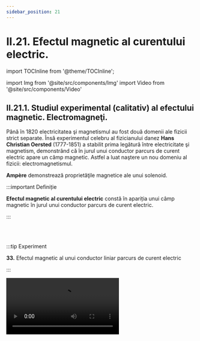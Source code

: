 ```yaml
---
sidebar_position: 21
---
```


# II.21. Efectul magnetic al curentului electric.



import TOCInline from '@theme/TOCInline';

<TOCInline toc={toc} />



import Img from '@site/src/components/Img'
import Video from '@site/src/components/Video'





## II.21.1. Studiul experimental (calitativ) al efectului magnetic. Electromagneţi.


Până în 1820 electricitatea şi magnetismul au fost două domenii ale fizicii strict separate. Însă experimentul celebru al fizicianului danez **Hans Christian Oersted** (1777-1851) a stabilit prima legătură între electricitate şi magnetism, demonstrând că în jurul unui conductor parcurs de curent electric apare un câmp magnetic. Astfel a luat naştere un nou domeniu al fizicii: electromagnetismul.  

**Ampère** demonstrează proprietăţile magnetice ale unui solenoid.


:::important Definiție

**Efectul magnetic al curentului electric** constă în apariția unui câmp magnetic în jurul unui conductor parcurs de curent electric.

:::




<br></br>



:::tip Experiment

**33.** Efectul magnetic al unui conductor liniar parcurs de curent electric

:::

<Video src="https://www.youtube.com/embed/gQRN-hOja60" />

<br></br>

**Materiale necesare:** baterie (de 4,5V sau de 9V), o sârmă de cupru sau aluminiu dezizolată şi busolă sau ac magnetic plutitor (un smartphone cu senzor magnetic şi o aplicaţie software de tip busolă sau ac magnetic).



**Descrierea experimentului:**
 
- Lasă acul magnetic (ac magnetizat pe un magnet și pus pe o foiță de celofan pe apă) să se orienteze spre polii Pământului, până rămâne nemișcat.

- Leagă capetele conductorului la polii bateriei și plimbă conductorul (prin care trece curent electric) pe deasupra acului magnetic, având grijă să nu-l atingi.
 
- Ce observi ?




:::note Observație

Conductorul prin care trece curent electric deviază acul magnetic de la direcţia N.G.-S.G. a Pământului.



:::
 



**Concluzia experimentului:**

În jurul conductorului parcurs de curent electric apare un câmp magnetic, care deviază ușor acul magnetic. 



<br></br>




:::tip Experiment

**34.** Efectul magnetic al unei bobine parcursă de curent electric

:::

<Video src="https://www.youtube.com/embed/d0KZ9vXwyk8" />

<br></br>

**Materiale necesare:** carton (10cm. cu 5cm.), sârmă de cupru (1,5m.- 2m.) izolată sau dezizolată, baterie (4,5V sau 9V), bandă adezivă, busolă sau ac magnetic plutitor.



**Descrierea experimentului:**
 
- Confecţionează un cilindru de carton cu diametrul de 2-3cm.

- Înfăşoară sârma de cupru, spiră lângă spiră, pe toată lungimea tubului, în acelaşi sens şi scoate capetele sârmei prin interiorul tubului pentru a nu se desface înfăşurarea. Ai obținut o bobină prin înfășurarea conductorului de cupru pe un suport izolator.

- Capetele conductorului acestei bobine le legi la bornele bateriei.

- Cu un capăt al bobinei (parcursă de curent electric) te plimbi pe deasupra acului magnetic plutitor

 
- Ce observi ?






:::note Observație

Acul magnetic este deviat considerabil de la direcţia N.G - S.G. a Pământului de capătul bobinei.



:::
 



**Concluzia experimentului:**

În jurul bobinei parcursă de curent electric apare un câmp magnetic astfel încât, bobina se comportă ca un magnet, având la cele două capete cei doi poli magnetici.

Capătul bobinei care se atrage cu N acului magnetic este polul sud al bobinei, iar capătul bobinei care se atrage cu S acului magnetic este polul nord al bobinei.
 
Inversând legarea bornelor bobinei la polii bateriei, polii magnetici ai săi se inversează și ei.

 



<br></br>







:::tip Experiment

**35.** Efectul magnetic al unui electromagnet 

:::

<Video src="https://www.youtube.com/embed/CrxGsh5b0L0" />

<br></br>

**Materiale necesare:** 
Materiale necesare: bobina de la experimentul anterior, cui sau şurub mai mare, obiecte mici de fier (cuie, ace, agrafe de birou), baterie.



:::warning

Atenție să nu înțepi în ace sau cuie!

:::



**Descrierea experimentului:**
 

- Introdu în mijlocul bobinei o bară de fier (cui, şurub) ale cărei capete să iasă în afara suportului bobinei. Ai obţinut un electromagnet. Electromagnetul se mai poate obţine şi prin înfăşurarea unei sârme de cupru sau aluminiu direct pe un cui sau şurub. 

- Leagă capetele bobinei la baterie;

- Apropie miezul de fier al electromagnetului de o grămăjoară de cuie.

- Ce observi ?






:::note Observație

Miezul electromagnetului atrage obiectele de fier.



:::
 



**Concluzia experimentului:**

Câmpul magnetic din jurul electromagnetului este mult mai intens decât cel din jurul unui conductor liniar sau bobine parcurse de curent electric.

Electromagnetul atrage obiecte de fier. 
 



<br></br>




:::caution Temă

1. Priveşte cu atenţie imaginile ce urmează şi descoperă ce efect al curentului electric corespunde fiecăreia.

Efectul:

.........................................

<Img className="img-responsive4" src="fizica/clasa8/capitolul2/2_2_1_Poza14_FierDeCalcat.jpg" width="1280" height="811" />


<br></br>
<br></br>


..........................................

<Img className="img-responsive4" src="fizica/clasa8/capitolul2/2_3_1_Poza1_vers2.jpg" width="1000" height="549" />



<br></br>
<br></br>



..........................................

<Img className="img-responsive4" src="fizica/clasa8/capitolul2/2_3_1_Poza2_vers2.jpg" width="1000" height="406" />


:::



:::important Definiție

**Câmpul magnetic** este o formă a materiei, care se manifestă prin acțiunea asupra acului magnetic sau asupra conductoarelor parcurse de curent electric.

:::


:::important

Pentru reprezentarea intuitivă a câmpului magnetic, la fel ca şi în cazul câmpului electric, se pot folosi linii de câmp, formând așa-numitul **spectrul câmpului magnetic.**
 

Spre deosebire de liniile câmpului electric, liniile câmpului magnetic sunt curbe închise. 

Spectrul câmpului magnetic este diferit în funcție de forma magnetului sau de forma conductorului prin care trece curent electric.

**Liniile de câmp magnetic ale unui magnet bară** au sensul astfel încât intră în polul sud, traversează magnetul, ies din polul nord şi se închid în exteriorul magnetului. 


<Img className="img-responsive4" src="fizica/clasa8/capitolul2/2_3_1_Poza3_LiniileDECampMagneticAlUnuiMagnetBara_vers2.jpg" width="1000" height="399" />

:::


<br></br>

<Video src="https://www.youtube.com/embed/VuA3wGxVmKk" />


<br></br>


:::important


**Liniile de câmp magnetic ale unui conductor liniar parcurs de curent** sunt cercuri concentrice în jurul curentului şi sunt într-un plan perpendicular pe acesta. Sensul lor poate fi determinat cu regula mâinii drepte: înfășurăm conductorul cu cele patru degete  astfel încât degetul mare întins lateral să arate sensul sensul curentului electric ( de la plus la minus ) prin conductor. Cele patru degete vor da  sensul liniilor de câmp magnetic.


<Img className="img-responsive4" src="fizica/clasa8/capitolul2/2_3_1_Poza4bis_ConductorCuRegulaMainiiDrepte_vers2.jpg" width="1000" height="406" />


:::



:::important

Câmpul magnetic produs de un curent electric depinde de intensitatea curentului electric, dar şi de sensul acestuia. 

<Img className="img-responsive4" src="fizica/clasa8/capitolul2/2_3_1_Poza4_SensulLiniilorDECampMagnetic_vers2.jpg" width="1000" height="383" />

:::

:::important

**Liniile de câmp magnetic ale unei bobine** ale cărei spire sunt străbătute de un curent electric este similară cu un magnet în formă de bară din punct de vedere al distribuţiei liniilor de câmp magnetic. 

Sensul lor poate fi determinat cu regula mâinii drepte: înfășurăm bobina cu cele patru degete în sensul curentului electric (de la plus la minus), iar degetul mare întins lateral arată sensul liniilor de câmp magnetic.


<Img className="img-responsive4" src="fizica/clasa8/capitolul2/2_3_1_Poza5_DesenBobinaCuRegulaMainiiDrepte_Final_OK_vers2.jpg" width="1000" height="446" />

:::


<br></br>



:::tip Experiment

**36.** Spectrul magnetic al unui solenoid

:::

<Video src="https://www.youtube.com/embed/3cC20DU_CzE" />

<br></br>

**Materiale necesare:** 

Materiale necesare: solenoid (bobina cu un singur rând de spire), fire de legătură baterie, busolă.



**Descrierea experimentului (Partea 1):**

- Pune la un capăt al solenoidului busola.

- Leagă bateria la bornele solenoidului

- Ce observi ?




:::note Observație (Partea 1)

Capătul solenoidului atrage sudul acului magnetic.

:::
 



**Concluzia experimentului (Partea 1):**

Solenoidul parcurs de curent electric se comportă ca un magnet, având la capete cei doi poli magnetici, nord și sud.

Capătul solenoidului care a atras polul sud al acului, reprezintă polul nord al solenoidului.
 



**Descrierea experimentului (Partea 2):**

- Schimbă polaritatea bornelor bateriei la solenoid

- Ce observi ?






:::note Observație (Partea 2)

Capătul solenoidului atrage nordul acului magnetic.



:::
 



**Concluzia experimentului (Partea 2):**

Capătul solenoidului care a atras polul nord al acului, reprezintă polul sud al solenoidului.

Prin schimbarea sensului curentului prin bobină, se schimbă și poli magnetici ai acesteia.
 

<br></br>


:::important Definiție

Mărimea fizică vectorială care caracterizează un câmp magnetic din punct de vedere al intensității interacției sale cu conductor parcurs de curent electric aflat în acel câmp se numeşte **inducţia câmpului magnetic (notată cu B)**  


:::


:::important

În orice punct din câmp, inducția magnetică este un vector tangent la linia de câmp magnetic în planul acesteia și are sensul liniei de câmp.
 
Unitatea de măsură în SI este:

<Img className="img-responsive4" src="fizica/clasa8/capitolul2/2_3_1_Poza5bis_UnitateaDeMasuraAInductieiMagentice.jpg" width="1000" height="68" />



:::









<br></br>



:::tip Experiment

**37.** Inducția magnetică a unei bobine

:::

<Video src="https://www.youtube.com/embed/Y78lIDUTJJM" />

<br></br>

**Materiale necesare:** 

Materiale necesare: 2 bobine cu număr de spire diferit și aceeași lungime, o bobină cu același număr de spire și mai scurtă decât celelalte două, fire de legătură, 2baterii de 3V, aplicație software care măsoară inducția magnetică, descărcată gratuit, pe un smartphone din magazinele online.



**Descrierea experimentului (Partea 1):**

- Apropie de aplicația de pe telefon bobina cu lungime mare și număr de spire mic, alimentată la o baterie de 3V.

- Ce observi ?




:::note Observație (Partea 1)

Aplicația indică o inducție magnetică de 22 μT, 22 microtesla = 22/1000000 T.

:::
 


**Descrierea experimentului (Partea 2):**

- Apropie de aplicație bobina cu lungime mare și cu număr de spire mai mare, alimentată la o baterie de 3V.

- Ce observi ?






:::note Observație (Partea 2)

Aplicația indică o inducție magnetică de 26 μT.

:::
 


**Descrierea experimentului (Partea 3):**

- Apropie de aplicație bobina cu lungime mică și cu număr de spire mare, alimentată la o baterie de 3V. 

- Ce observi ?



:::note Observație (Partea 3)

Aplicația indică o inducție magnetică de 30 μT.

:::



**Descrierea experimentului (Partea 4):**

- Apropie de busolă sau de aplicație bobina cu lungime mare și cu număr de spire mare, alimentată la o baterie de 6V.  

- Ce observi ?



:::note Observație (Partea 4)

Aplicația indică o inducție magnetică de 29 μT.

:::




<br></br>


:::important

Câmpul magnetic al bobinei (inducția magnetică) este cu atât mai intens cu cât:

- intensitatea curentului electric prin spirele bobinei este mai mare
 
- cu cât numărul de spire al bobinei este mai mare

- cu cât lungimea bobinei este mai mică.
  


:::






<br></br>



:::tip Experiment

**38.** Forța de atracție a unui electromagnet

:::

<Video src="https://www.youtube.com/embed/Buf7RBRa_js" />

<br></br>

**Materiale necesare:** 

Materiale necesare: 2 bobine cu număr de spire diferit și aceeași lungime, fire de legătură, 2baterii de 3V, ace de gămălie (agrafe de birou).

:::warning

Atenție să nu înțepi în ace!

:::



**Descrierea experimentului (Partea 1):**

- Apropie de ace bobina cu număr de spire mic, alimentată la o baterie de 3V .

- Ce observi ?




:::note Observație (Partea 1)

Bobina atrage un anumit număr de ace (18 ace). 

:::
 


**Descrierea experimentului (Partea 2):**

- Apropie de ace bobina cu număr de spire mare, alimentată la o baterie de 3V.

- Ce observi ?






:::note Observație (Partea 2)

Bobina atrage mai multe ace (20 de ace), când are mai multe spire și aceeași lungime. 

:::
 


**Descrierea experimentului (Partea 3):**

- Apropie de ace bobina cu număr de spire mic, alimentată la o baterie de 6V. 

- Ce observi ?



:::note Observație (Partea 3)

Bobina atrage mai multe ace (20 de ace), când este traversată de un curent de intensitate mai mare. 

:::









:::important

Forţa de atracţie exercitată de electromagnet asupra obiectelor de fier, depinde direct proporțional de câmpul magnetic produs de bobina electromagnetului parcursă de curent electric și , implicit, de inducția magnetică a acesteia. 


Forţa de atracţie exercitată de electromagnet asupra obiectelor de fier este cu atât mai mare cu cât:

- intensitatea curentului electric, prin spirele bobinei, este mai mare;
 
- cu cât numărul de spire al bobinei este mai mare;

- cu cât lungimea bobinei este mai mică;

- cu cât aria secțiunii bobinei este mai mare;

- forma miezului de fier: ea crește de la miezul de fier sub formă de bară, apoi potcoavă (U), fiind cea mai mare la miezul de fier închis.




<Img className="img-responsive4" src="fizica/clasa8/capitolul2/2_3_1_Poza6_FormulaFortaDeAtractie_Experiment38_vers2.jpg" width="1000" height="126" />



unde B este inducţia câmpului magnetic produs de electromagnet, S este aria secţiunii bobinei electromagnetului, iar μ<sub>0</sub> este permeabilitatea magnetică a vidului. 


:::







<br></br>



<Video src="https://www.youtube.com/embed/OLzKfEIi-uU" />




<br></br>





:::caution Aplicațiile electromagneților

**1) Macaraua electromagnetică** se folosește în industria metalurgică, la transportarea pieselor de fier și mai ales la încărcarea fierului vechi în cuptoarele de topit din cadrul fabricilor de oțeluri. Acestea sunt formate dintr-un electromagnet foarte puternic purtat de către o macara mecanică. Electromagnetul folosit are de obicei formă de clopot. Bobina lui are un număr de spire foarte mare, iar curentul ce trece prin electromagnetul macaralei are o intensitate mare.

<Img className="img-responsive4" src="fizica/clasa8/capitolul2/2_3_1_Poza6bis_MacaraElectromagnetica_vers2.jpg" width="1000" height="494" />


<br></br>
<br></br>



**2) Soneria electrică** are ca părți principale:

- Un electromagnet;

- O lamă elastică din oțel cu un ciocănaș la capăt;

- Clopotul de sonerie ;

- Un buton.

Iată cum funcționează soneria: dacă apăsăm butonul soneriei, trece curent prin bobina electromagnetului care atrage lamela de oțel (aliaj al fierului). Aceasta are la capăt un ciocănaș care lovește clopotul de sonerie producând un sunet. 


<Img className="img-responsive4" src="fizica/clasa8/capitolul2/2_3_1_Poza6bis2_ElectromagnetSonerie_vers2.jpg" width="1000" height="415" />


<br></br>
<br></br>



**3) Releul electromagnetic** este un dispozitiv care comandă închiderea și deschiderea unui circuit de la distanță, ca un comutator, având un electromagnet care atrage o lamelă.

Releele electromagnetice sunt folosite printre altele la închiderea și deschiderea circuitelor de înaltă tensiune, la construcția interfoanelor, mai precis a yalelor electromagnetice de la ușa de la intrarea blocurilor, a macazurilor de cale ferată (tren, metrou sau tramvai) dar și la echipamentele de automatizări.


<Img className="img-responsive4" src="fizica/clasa8/capitolul2/2_3_1_Poza6bis3_ReleuElectromagnetic_vers2.jpg" width="1000" height="524" />




:::








<br></br>



:::tip Experiment

**39.** Forța electromagnetică

:::

<Video src="https://www.youtube.com/embed/v1tBfMDEPZo" />

<br></br>

**Materiale necesare:** 

Materiale necesare: dispozitiv pentru demonstrarea forței electromagnetice, fire de legătură, 1 baterie de 4,5V



**Descrierea experimentului (Partea 1):**

- Alimentează bobina dispozitivului la baterie.

- Ce observi ?




:::note Observație (Partea 1)

Latura de jos a bobinei deviază într-o parte. 

:::
 


**Descrierea experimentului (Partea 2):**

- Alimentează bobina dispozitivului la baterie inversând firele la polii bateriei. 

- Ce observi ?






:::note Observație (Partea 2)

Latura de jos a bobinei deviază în cealaltă parte.  

:::
 
**Concluzia experimentului:**


Latura de jos a bobinei parcursă de curent electric și aflată într-un câmp magnetic este deviată datorită unei forțe numite **forță electromagnetică.**







<br></br>







:::important 

**Forţa electromagnetică** este forţa exercitată de un câmp magnetic asupra unui conductor parcurs de curent electric.

Dacă plasăm un conductor liniar într-un câmp magnetic uniform, forţa electromagnetică exercitată asupra lui este:



<Img className="img-responsive4" src="fizica/clasa8/capitolul2/2_3_1_Poza6bis4_FormulaForteiElectromagetice.jpg" width="1000" height="69" />


I = intensitatea curentului ce trece prin conductor

l = lungimea conductorului aflat în câmp magnetic

α = unghiul făcut de vectorul inducţie magnetică cu orientarea curentului electric (direcţie şi sens) şi corespunde unghiului minim.



<Img className="img-responsive4" src="fizica/clasa8/capitolul2/2_3_1_Poza7_Leagan_vers2.jpg" width="1000" height="422" />


Sensul forţei electromagnetice depinde de:

- Aranjarea polilor magnetici (cu ce pol apropiem magnetul de bobină)

- Sensul curentului prin bobină.

Sensul forţei electromagnetice se poate determina cu **regula mâinii stângi**: întindem mâna stângă cu podul palmei spre polul nord al magnetului(linia de câmp magnetic intră în podul palmei, fiind orientată de la polul nord spre polul sud al magnetului), cu cele patru degete îndreptate în sensul curentului electric. Degetul mare întins lateral va arăta sensul forței electromagnetice.



<Img className="img-responsive4" src="fizica/clasa8/capitolul2/2_3_1_Poza8_RegulaMainiiStangi_vers2.jpg" width="1000" height="492" />


:::





:::caution Aplicațiile forței electromagnetice 

1)	**Aparatele de măsură** pentru intensitatea curentului electric (**ampermetrul**) şi pentru tensiunea electrică de la bornele unui aparat (**voltmetrul**) au ca principiu de funcţionare acţiunea curentului electric asupra unui câmp magnetic (forţa electromagnetică).

<Img className="img-responsive4" src="fizica/clasa8/capitolul2/2_3_1_Poza9_AmpermetruSiVooltmetru_vers2.jpg" width="1000" height="322" />


<br></br>
<br></br>


Primul galvanometru (pentru măsurarea unor curenți electrici de slabă intensitate) a fost construit de Johann Schweigger în 1820, ulterior fiind îmbunătățit de André-Marie Ampère.
 
Ampermetrele analogice pot fi de două tipuri:
 
- ampermetru cu cadru mobil: alcătuit dintr-un magnet fix în jurul căruia se poate roti o bobină prin care trece curentul electric de măsurat;

- ampermetru cu magnet mobil: alcătuit dintr-o bobină fixă, în interiorul căreia se află suspendat unul sau mai multe ace magnetice a căror deviație poate fi măsurată.



<Img className="img-responsive4" src="fizica/clasa8/capitolul2/2_3_1_Poza9bis_SchemaAmpermetru_vers2.jpg" width="1000" height="321" />


<br></br>
<br></br>


La trecerea curentului electric prin bobină, aceasta interacționează cu câmpul magnetic al magnetului. Astfel apare un cuplu de forțe electromagnetice care rotesc bobina cadru și acul indicator proporțional cu intensitatea curentului ce trece prin bobină

Pentru a măsura curentul ce trece printr-un element de circuit, **ampermetrul se montează în serie cu acesta** ca el să fie străbătut de același curent cu a elementului de circuit (deoarece curentul este același în circuitul de serie).

Dacă legăm un ampermetru în paralel cu un element de circuit, având o rezistență foarte mică (aproape 0), va scurtcircuita acel element și va indica un curent foarte mare, cel de scurtcircuit.
 
Dat fiind că în timpul operației de măsurare, prin ampermetru trece curentul de măsurat, **rezistența lui electrică trebuie sa fie cât mai mică posibil** (putând ajunge până la 10<sup>-3</sup> Ω), pentru o bună precizie.

**Voltmetrul** are aceeași construcție cu cea a ampermetrului cu diferența că acesta are montată o rezistență foarte mare în serie cu bobina ampermetrului.

**Voltmetrul se leagă în paralel la bornele porțiunii de circuit deoarece prin voltmetru se ramifică un curent de intensitate foarte mică, datorită rezistenței sale foarte mari.**



<Img className="img-responsive4" src="fizica/clasa8/capitolul2/2_3_1_Poza9bis2_CircuitAmpermetruSiVoltmetru.jpg" width="1000" height="332" />


<br></br>
<br></br>





2)	**Motoarele electrice** funcţionează pe bază de electromagnetism, mai precis datorită forţelor electromagnetice ce iau naştere între câmpul magnetic produs de stator şi curentul electric ce trece prin bobina rotorului.Aceste forţe electromagnetice pun în mişcare rotorul motorului ce se află pe un ax. _Statorul_ este format dintr-un magnet (la motoarele de dimensiuni mici) sau electromagnet, având rolul de-a produce câmpul magnetic. _Rotorul_ este alcătuit dintr-o bobină cu miez de fier fixată pe un ax. Alimentarea bobinei rotorului se face printr-un sistem de contacte mobile, numit _colector_. Pe lamelele acestuia alunecă două contacte fixe, din cărbune presat, numite _periuţe_. 

<Img className="img-responsive4" src="fizica/clasa8/capitolul2/2_3_1_Poza10_MotorElectric_vers2.jpg" width="1000" height="415" />


<br></br>
<br></br>


3)	**Trenurile foarte rapide cu suspensie magnetică** au electromagneţi în loc de roţi (joacă rolul statorului). Forţa magnetică generată de aceştia susţine trenul la câţiva centimetri deasupra liniei, propulsându-l cu viteză foarte mare. Motorul liniar al acestor trenuri necesită o valoare mare a investiţiei iniţiale, dar deoarece aceste trenuri nu ating şinele, forţa de frecare nu există şi costurile de întreţinere sunt foarte mici.

<Img className="img-responsive4" src="fizica/clasa8/capitolul2/2_3_1_Poza11_Maglev_vers2.jpg" width="1000" height="369" />


<br></br>
<br></br>


4)	**Microfonul** transformă sunetul în semnale electrice. O membrană elastică dinăuntrul microfonului este pusă în vibraţie de undele sonore. Vibraţia se transmite unor spire. Spirele sunt situate între polii unui magnet. Pe măsură ce spirele se mişcă, generează un curent electric. Curentul se mişcă înainte şi înapoi ca şi sunetul şi este transportat către amplificator.

<Img className="img-responsive4" src="fizica/clasa8/capitolul2/2_3_1_Poza12_Microfon_vers2.jpg" width="1000" height="531" />


<br></br>
<br></br>


5)	**Difuzorul** funcţionează invers decât un microfon. El transformă semnalele electrice înapoi în unde sonore. Semnalele electrice se scurg printr-o spirală, dând naştere unei forţe electromagnetice. Această forţă împinge spirele spre şi dinspre magnet. Spirele care vibrează fac un con să vibreze, producând sunete.

<Img className="img-responsive4" src="fizica/clasa8/capitolul2/2_3_1_Poza13_Difuzoare_vers2.jpg" width="1000" height="254" />




:::

